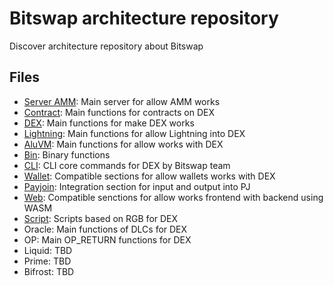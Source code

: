 # Bitswap architecture repository

Discover architecture repository about Bitswap

## Files

- [Server AMM](https://github.com/BitSwap-BiFi/Bitswap-core/tree/main/server/amm): Main server for allow AMM works
- [Contract](https://github.com/BitSwap-BiFi/Bitswap-core/tree/main/src/contract): Main functions for contracts on DEX
- [DEX](https://github.com/BitSwap-BiFi/Bitswap-core/tree/main/src/dex): Main functions for make DEX works
- [Lightning](https://github.com/BitSwap-BiFi/Bitswap-core/tree/main/src/lightning): Main functions for allow Lightning into DEX
- [AluVM](https://github.com/BitSwap-BiFi/Bitswap-core/tree/main/src/aluvm): Main functions for allow works with DEX
- [Bin](https://github.com/BitSwap-BiFi/Bitswap-core/tree/main/src/bin): Binary functions
- [CLI](https://github.com/BitSwap-BiFi/Bitswap-core/tree/main/src/cli): CLI core commands for DEX by Bitswap team 
- [Wallet](https://github.com/BitSwap-BiFi/Bitswap-core/tree/main/src/wallet): Compatible sections for allow wallets works with DEX
- [Payjoin](https://github.com/BitSwap-BiFi/Bitswap-core/tree/main/src/wallet/payjoin): Integration section for input and output into PJ
- [Web](https://github.com/BitSwap-BiFi/Bitswap-core/tree/main/src/web): Compatible senctions for allow works frontend with backend using WASM
- [Script](https://github.com/BitSwap-BiFi/Bitswap-core/tree/main/src/script): Scripts based on RGB for DEX
- Oracle: Main functions of DLCs for DEX
- OP: Main OP_RETURN functions for DEX
- Liquid: TBD
- Prime: TBD
- Bifrost: TBD

